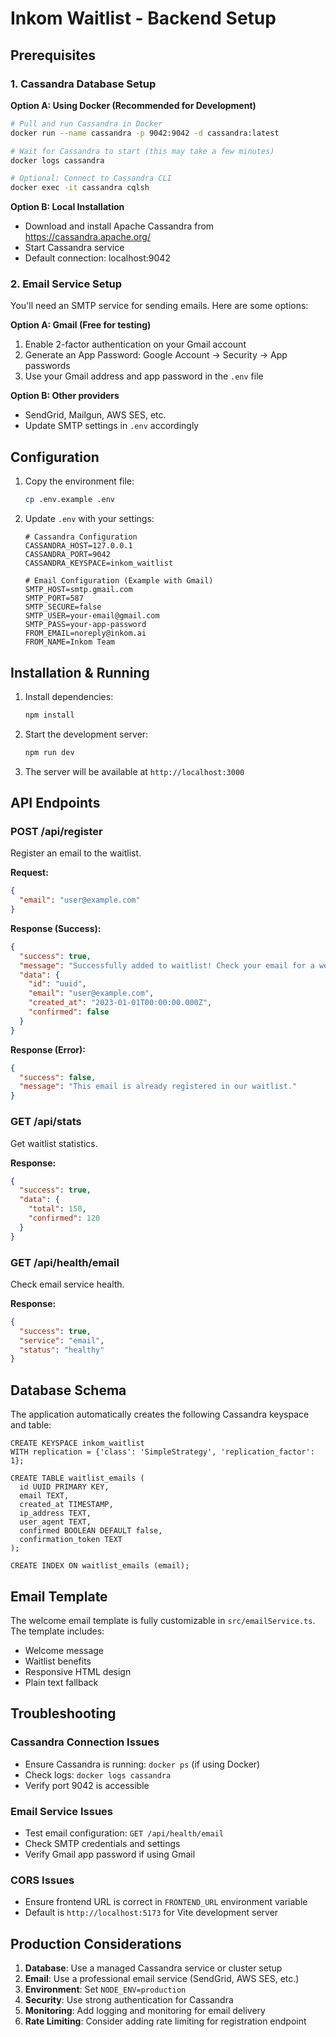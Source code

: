 # Inkom Waitlist - Backend Setup

## Prerequisites

### 1. Cassandra Database Setup

**Option A: Using Docker (Recommended for Development)**
```bash
# Pull and run Cassandra in Docker
docker run --name cassandra -p 9042:9042 -d cassandra:latest

# Wait for Cassandra to start (this may take a few minutes)
docker logs cassandra

# Optional: Connect to Cassandra CLI
docker exec -it cassandra cqlsh
```

**Option B: Local Installation**
- Download and install Apache Cassandra from https://cassandra.apache.org/
- Start Cassandra service
- Default connection: localhost:9042

### 2. Email Service Setup

You'll need an SMTP service for sending emails. Here are some options:

**Option A: Gmail (Free for testing)**
1. Enable 2-factor authentication on your Gmail account
2. Generate an App Password: Google Account → Security → App passwords
3. Use your Gmail address and app password in the `.env` file

**Option B: Other providers**
- SendGrid, Mailgun, AWS SES, etc.
- Update SMTP settings in `.env` accordingly

## Configuration

1. Copy the environment file:
   ```bash
   cp .env.example .env
   ```

2. Update `.env` with your settings:
   ```env
   # Cassandra Configuration
   CASSANDRA_HOST=127.0.0.1
   CASSANDRA_PORT=9042
   CASSANDRA_KEYSPACE=inkom_waitlist
   
   # Email Configuration (Example with Gmail)
   SMTP_HOST=smtp.gmail.com
   SMTP_PORT=587
   SMTP_SECURE=false
   SMTP_USER=your-email@gmail.com
   SMTP_PASS=your-app-password
   FROM_EMAIL=noreply@inkom.ai
   FROM_NAME=Inkom Team
   ```

## Installation & Running

1. Install dependencies:
   ```bash
   npm install
   ```

2. Start the development server:
   ```bash
   npm run dev
   ```

3. The server will be available at `http://localhost:3000`

## API Endpoints

### POST /api/register
Register an email to the waitlist.

**Request:**
```json
{
  "email": "user@example.com"
}
```

**Response (Success):**
```json
{
  "success": true,
  "message": "Successfully added to waitlist! Check your email for a welcome message.",
  "data": {
    "id": "uuid",
    "email": "user@example.com",
    "created_at": "2023-01-01T00:00:00.000Z",
    "confirmed": false
  }
}
```

**Response (Error):**
```json
{
  "success": false,
  "message": "This email is already registered in our waitlist."
}
```

### GET /api/stats
Get waitlist statistics.

**Response:**
```json
{
  "success": true,
  "data": {
    "total": 150,
    "confirmed": 120
  }
}
```

### GET /api/health/email
Check email service health.

**Response:**
```json
{
  "success": true,
  "service": "email",
  "status": "healthy"
}
```

## Database Schema

The application automatically creates the following Cassandra keyspace and table:

```cql
CREATE KEYSPACE inkom_waitlist 
WITH replication = {'class': 'SimpleStrategy', 'replication_factor': 1};

CREATE TABLE waitlist_emails (
  id UUID PRIMARY KEY,
  email TEXT,
  created_at TIMESTAMP,
  ip_address TEXT,
  user_agent TEXT,
  confirmed BOOLEAN DEFAULT false,
  confirmation_token TEXT
);

CREATE INDEX ON waitlist_emails (email);
```

## Email Template

The welcome email template is fully customizable in `src/emailService.ts`. The template includes:
- Welcome message
- Waitlist benefits
- Responsive HTML design
- Plain text fallback

## Troubleshooting

### Cassandra Connection Issues
- Ensure Cassandra is running: `docker ps` (if using Docker)
- Check logs: `docker logs cassandra`
- Verify port 9042 is accessible

### Email Service Issues
- Test email configuration: `GET /api/health/email`
- Check SMTP credentials and settings
- Verify Gmail app password if using Gmail

### CORS Issues
- Ensure frontend URL is correct in `FRONTEND_URL` environment variable
- Default is `http://localhost:5173` for Vite development server

## Production Considerations

1. **Database**: Use a managed Cassandra service or cluster setup
2. **Email**: Use a professional email service (SendGrid, AWS SES, etc.)
3. **Environment**: Set `NODE_ENV=production`
4. **Security**: Use strong authentication for Cassandra
5. **Monitoring**: Add logging and monitoring for email delivery
6. **Rate Limiting**: Consider adding rate limiting for registration endpoint
